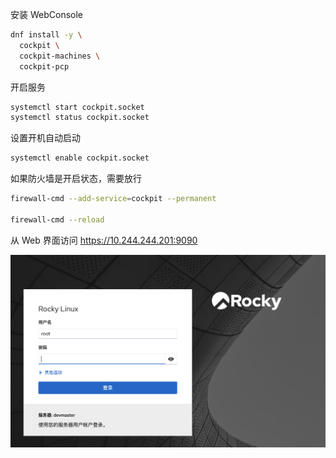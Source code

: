 安装 WebConsole

```bash
dnf install -y \
  cockpit \
  cockpit-machines \
  cockpit-pcp
```

开启服务

```bash
systemctl start cockpit.socket
systemctl status cockpit.socket
```

设置开机自动启动

```bash
systemctl enable cockpit.socket
```

如果防火墙是开启状态，需要放行

```bash
firewall-cmd --add-service=cockpit --permanent

firewall-cmd --reload
```

从 Web 界面访问 <https://10.244.244.201:9090>

![image-20230213021611895](.assets/image-20230213021611895.png)